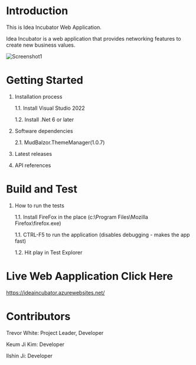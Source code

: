# Introduction 
This is Idea Incubator Web Application.

Idea Incubator is a web application that provides networking features to create new business values.


![Screenshot1](https://github.com/ilshin714/IdeaIncubator/blob/main/ideaIncubatorArchitecture.png)

# Getting Started
1.	Installation process

    1.1. Install Visual Studio 2022

    1.2. Install .Net 6 or later  
2.	Software dependencies

    2.1. MudBalzor.ThemeManager(1.0.7)
3.	Latest releases
4.	API references

# Build and Test
1. How to run the tests

    1.1. Install FireFox in the place (c:\Program Files\Mozilla Firefox\firefox.exe) 

    1.1. CTRL-F5 to run the application (disables debugging - makes the app fast)
    
    1.2. Hit play in Test Explorer

# Live Web Aapplication Click Here 
https://ideaincubator.azurewebsites.net/

# Contributors
Trevor White: Project Leader, Developer

Keum Ji Kim: Developer

Ilshin Ji: Developer
